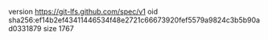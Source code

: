 version https://git-lfs.github.com/spec/v1
oid sha256:ef14b2ef43411446534f48e2721c66673920fef5579a9824c3b5b90ad0331879
size 1767
